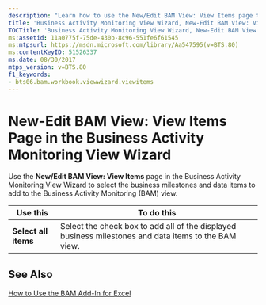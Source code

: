 ```yaml
---
description: "Learn how to use the New/Edit BAM View: View Items page to select the business milestones and data items to add to the Business Activity Monitoring (BAM) view."
title: 'Business Activity Monitoring View Wizard, New-Edit BAM View: View Items Page2'
TOCTitle: 'Business Activity Monitoring View Wizard, New-Edit BAM View: View Items Page'
ms:assetid: 11a0775f-75de-430b-8c96-551fe6f61545
ms:mtpsurl: https://msdn.microsoft.com/library/Aa547595(v=BTS.80)
ms:contentKeyID: 51526337
ms.date: 08/30/2017
mtps_version: v=BTS.80
f1_keywords:
- bts06.bam.workbook.viewwizard.viewitems
---
```


# New-Edit BAM View: View Items Page in the Business Activity Monitoring View Wizard

Use the **New/Edit BAM View: View Items** page in the Business Activity Monitoring View Wizard to select the business milestones and data items to add to the Business Activity Monitoring (BAM) view.

<table>
<thead>
<tr class="header">
<th>Use this</th>
<th>To do this</th>
</tr>
</thead>
<tbody>
<tr class="odd">
<td><strong>Select all items</strong></td>
<td>Select the check box to add all of the displayed business milestones and data items to the BAM view.</td>
</tr>
</tbody>
</table>


## See Also

[How to Use the BAM Add-In for Excel](https://msdn.microsoft.com/library/aa561102\(v=bts.80\))

